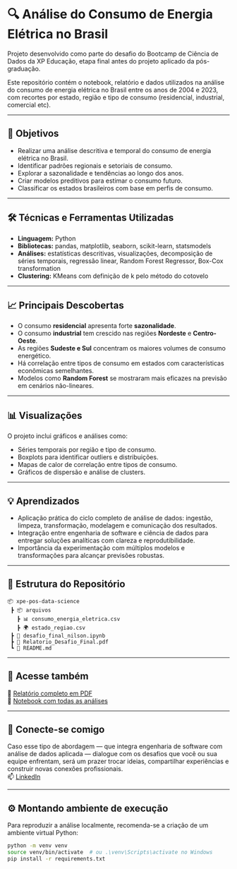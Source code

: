 # 🔍 Análise do Consumo de Energia Elétrica no Brasil

Projeto desenvolvido como parte do desafio do Bootcamp de Ciência de Dados da XP Educação, etapa final antes do projeto aplicado da pós-graduação.

Este repositório contém o notebook, relatório e dados utilizados na análise do consumo de energia elétrica no Brasil entre os anos de 2004 e 2023, com recortes por estado, região e tipo de consumo (residencial, industrial, comercial etc).

---

## 🎯 Objetivos

- Realizar uma análise descritiva e temporal do consumo de energia elétrica no Brasil.
- Identificar padrões regionais e setoriais de consumo.
- Explorar a sazonalidade e tendências ao longo dos anos.
- Criar modelos preditivos para estimar o consumo futuro.
- Classificar os estados brasileiros com base em perfis de consumo.

---

## 🛠️ Técnicas e Ferramentas Utilizadas

- **Linguagem:** Python  
- **Bibliotecas:** pandas, matplotlib, seaborn, scikit-learn, statsmodels  
- **Análises:** estatísticas descritivas, visualizações, decomposição de séries temporais, regressão linear, Random Forest Regressor, Box-Cox transformation  
- **Clustering:** KMeans com definição de k pelo método do cotovelo

---

## 📈 Principais Descobertas

- O consumo **residencial** apresenta forte **sazonalidade**.
- O consumo **industrial** tem crescido nas regiões **Nordeste** e **Centro-Oeste**.
- As regiões **Sudeste e Sul** concentram os maiores volumes de consumo energético.
- Há correlação entre tipos de consumo em estados com características econômicas semelhantes.
- Modelos como **Random Forest** se mostraram mais eficazes na previsão em cenários não-lineares.

---

## 📊 Visualizações

O projeto inclui gráficos e análises como:

- Séries temporais por região e tipo de consumo.
- Boxplots para identificar outliers e distribuições.
- Mapas de calor de correlação entre tipos de consumo.
- Gráficos de dispersão e análise de clusters.

---

## 💡 Aprendizados

- Aplicação prática do ciclo completo de análise de dados: ingestão, limpeza, transformação, modelagem e comunicação dos resultados.
- Integração entre engenharia de software e ciência de dados para entregar soluções analíticas com clareza e reprodutibilidade.
- Importância da experimentação com múltiplos modelos e transformações para alcançar previsões robustas.

---

## 📁 Estrutura do Repositório

```
📦 xpe-pos-data-science
 ┣ 📦 arquivos
   ┣ 📊 consumo_energia_eletrica.csv
   ┣ 🌍 estado_regiao.csv
 ┣ 📓 desafio_final_nilson.ipynb
 ┣ 📄 Relatorio_Desafio_Final.pdf
 ┗ 📘 README.md
```

---

## 🔗 Acesse também

📌 [Relatório completo em PDF](./Relatorio_Desafio_Final.pdf)  
📌 [Notebook com todas as análises](./desafio_final_nilson.ipynb)

---

## 🤝 Conecte-se comigo

Caso esse tipo de abordagem — que integra engenharia de software com análise de dados aplicada — dialogue com os desafios que você ou sua equipe enfrentam, será um prazer trocar ideias, compartilhar experiências e construir novas conexões profissionais.  
📫 [LinkedIn](https://www.linkedin.com/in/nilson-antonio-b63b3428)

---

## ⚙️ Montando ambiente de execução

Para reproduzir a análise localmente, recomenda-se a criação de um ambiente virtual Python:

```bash
python -m venv venv
source venv/bin/activate  # ou .\venv\Scripts\activate no Windows
pip install -r requirements.txt
```